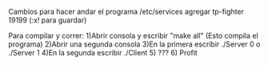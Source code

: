 Cambios para hacer andar el programa
/etc/services
	agregar tp-fighter 19199
	(:x! para guardar)

Para compilar y correr:
1)Abrir consola y escribir "make all" (Esto compila el programa)
2)Abrir una segunda consola
3)En la primera escribir ./Server 0 o ./Server 1
4)En la segunda escribir ./Client
5) ???
6) Profit
